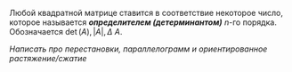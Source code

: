 Любой квадратной матрице ставится в соответствие некоторое число, которое называется ***определителем (детерминантом)*** $n$-го порядка.
Обозначается $\det(A), |A|, \Delta \ A$.

*Написать про перестановки, параллелограмм и ориентированное растяжение/сжатие*